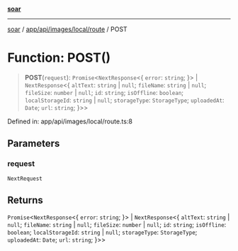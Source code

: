 [**soar**](../../../../../../README.md)

***

[soar](../../../../../../modules.md) / [app/api/images/local/route](../README.md) / POST

# Function: POST()

> **POST**(`request`): `Promise`\<`NextResponse`\<\{ `error`: `string`; \}\> \| `NextResponse`\<\{ `altText`: `string` \| `null`; `fileName`: `string` \| `null`; `fileSize`: `number` \| `null`; `id`: `string`; `isOffline`: `boolean`; `localStorageId`: `string` \| `null`; `storageType`: `StorageType`; `uploadedAt`: `Date`; `url`: `string`; \}\>\>

Defined in: app/api/images/local/route.ts:8

## Parameters

### request

`NextRequest`

## Returns

`Promise`\<`NextResponse`\<\{ `error`: `string`; \}\> \| `NextResponse`\<\{ `altText`: `string` \| `null`; `fileName`: `string` \| `null`; `fileSize`: `number` \| `null`; `id`: `string`; `isOffline`: `boolean`; `localStorageId`: `string` \| `null`; `storageType`: `StorageType`; `uploadedAt`: `Date`; `url`: `string`; \}\>\>

